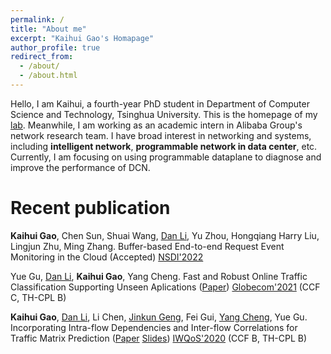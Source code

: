 ```yaml
---
permalink: /
title: "About me"
excerpt: "Kaihui Gao's Homapage"
author_profile: true
redirect_from: 
  - /about/
  - /about.html
---
```

Hello, I am Kaihui, a fourth-year PhD student in Department of Computer Science and Technology, Tsinghua University. This is the homepage of my [lab](https://nasp.cs.tsinghua.edu.cn/). Meanwhile, I am working as an academic intern in Alibaba Group's network research team. I have broad interest in networking and systems, including **intelligent network**, **programmable network in data center**, etc. Currently, I am focusing on using programmable dataplane to diagnose and improve the performance of DCN.


Recent publication
======
**Kaihui Gao**, Chen Sun, Shuai Wang, [Dan Li](https://nasp.cs.tsinghua.edu.cn/lidan.html), Yu Zhou, Hongqiang Harry Liu, Lingjun Zhu, Ming Zhang. Buffer-based End-to-end Request Event Monitoring in the Cloud (Accepted)
[NSDI'2022](https://www.usenix.org/conference/nsdi22)

Yue Gu, [Dan Li](https://nasp.cs.tsinghua.edu.cn/lidan.html), **Kaihui Gao**, Yang Cheng. Fast and Robust Online Traffic Classification Supporting Unseen Aplications ([Paper](https://cloud.tsinghua.edu.cn/f/c60de4e2f3ad40f2aa4d/))
[Globecom'2021](https://globecom2021.ieee-globecom.org/) (CCF C, TH-CPL B)

**Kaihui Gao**, [Dan Li](https://nasp.cs.tsinghua.edu.cn/lidan.html), Li Chen, [Jinkun Geng](gengjinkun.com), Fei Gui, [Yang Cheng](https://chengyang.info/), Yue Gu. Incorporating Intra-flow Dependencies and Inter-flow Correlations for Traffic Matrix Prediction ([Paper](https://cloud.tsinghua.edu.cn/f/9e6c30925cea4f418092/) [Slides](https://cloud.tsinghua.edu.cn/f/9c7034bd84a94b1c8048/))
[IWQoS'2020](https://iwqos2020.ieee-iwqos.org/) (CCF B, TH-CPL B)

